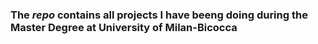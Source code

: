 ### The *repo* contains all projects I have beeng doing during the Master Degree at University of Milan-Bicocca


